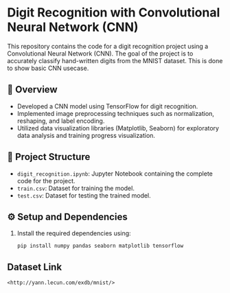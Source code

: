 # Digit Recognition with Convolutional Neural Network (CNN)

This repository contains the code for a digit recognition project using a Convolutional Neural Network (CNN). The goal of the project is to accurately classify hand-written digits from the MNIST dataset. This is done to show basic CNN usecase.

## 🚀 Overview
- Developed a CNN model using TensorFlow for digit recognition.
- Implemented image preprocessing techniques such as normalization, reshaping, and label encoding.
- Utilized data visualization libraries (Matplotlib, Seaborn) for exploratory data analysis and training progress visualization.

## 📁 Project Structure
- `digit_recognition.ipynb`: Jupyter Notebook containing the complete code for the project.
- `train.csv`: Dataset for training the model.
- `test.csv`: Dataset for testing the trained model.

## ⚙️ Setup and Dependencies
1. Install the required dependencies using:
   ```
   pip install numpy pandas seaborn matplotlib tensorflow

## Dataset Link 
```
<http://yann.lecun.com/exdb/mnist/>

